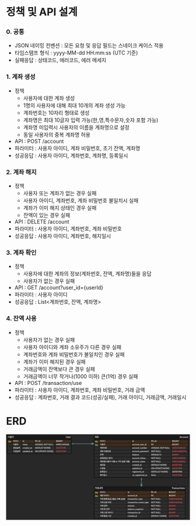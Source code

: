 
# 정책 및 API 설계

### 0. 공통
- JSON 네이밍 컨벤션 : 모든 요청 및 응답 필드는 스네이크 케이스 적용
- 타임스탬프 형식 : yyyy-MM-dd HH:mm:ss (UTC 기준)
- 실패응답 : 상태코드, 에러코드, 에러 메세지

### 1. 계좌 생성
- 정책
  - 사용자에 대한 계좌 생성
  - 1명의 사용자에 대해 최대 10개의 계좌 생성 가능
  - 계좌번호는 10자리 형태로 생성
  - 계좌명은 최대 10글자 입력 가능(한,영,특수문자,숫자 포함 가능) 
  - 계좌명 미입력시 사용자의 이름을 계좌명으로 설정
  - 동일 사용자의 중복 계좌명 허용
- API : POST /account
- 파라미터 : 사용자 아이디, 계좌 비밀번호, 초기 잔액, 계좌명
- 성공응답 : 사용자 아이디, 계좌번호, 계좌명, 등록일시

### 2. 계좌 해지
- 정책
  - 사용자 또는 계좌가 없는 경우 실패
  - 사용자 아이디, 계좌번호, 계좌 비밀번호 불일치시 실패
  - 계좌가 이미 해지 상태인 경우 실패
  - 잔액이 있는 경우 실패
- API : DELETE /account
- 파라미터 : 사용자 아이디, 계좌번호, 계좌 비밀번호
- 성공응답 : 사용자 아이디, 계좌번호, 해지일시

### 3. 계좌 확인
- 정책
  - 사용자에 대한 계좌의 정보(계좌번호, 잔액, 계좌명)들을 응답
  - 사용자가 없는 경우 실패
- API : GET /account?user_id={userId}
- 파라미터 : 사용자 아이디
- 성공응답 : List<계좌번호, 잔액, 계좌명>

### 4. 잔액 사용
- 정책
  - 사용자가 없는 경우 실패
  - 사용자 아이디와 계좌 소유주가 다른 경우 실패
  - 계좌번호와 계좌 비밀번호가 불일치인 경우 실패
  - 계좌가 이미 해지된 경우 실패
  - 거래금액이 잔액보다 큰 경우 실패
  - 거래금액이 너무 작거나(1000 이하) 큰(1억) 경우 실패
- API : POST /transaction/use
- 파라미터 : 사용자 아이디, 계좌번호, 계좌 비밀번호, 거래 금액
- 성공응답 : 계좌번호, 거래 결과 코드(성공/실패), 거래 아이디, 거래금액, 거래일시

# ERD

![ERD_revised2.jpg](ERD_revised2.jpg)